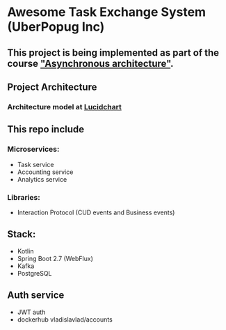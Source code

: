 # Awesome Task Exchange System (UberPopug Inc) 

## This project is being implemented as part of the course ["Asynchronous architecture"](https://education.borshev.com/architecture).

## Project Architecture
### Architecture model at [Lucidchart](https://lucid.app/lucidchart/c32a05dd-e090-4489-81fe-98d0600d09f5/edit?invitationId=inv_a674f76b-7bcc-4917-ab5f-ea76981a37ce#)

## This repo include 
### Microservices:
* Task service
* Accounting service 
* Analytics service

### Libraries:
* Interaction Protocol (CUD events and Business events) 


## Stack:
* Kotlin
* Spring Boot 2.7 (WebFlux)
* Kafka
* PostgreSQL

## Auth service
* JWT auth
* dockerhub vladislavlad/accounts
